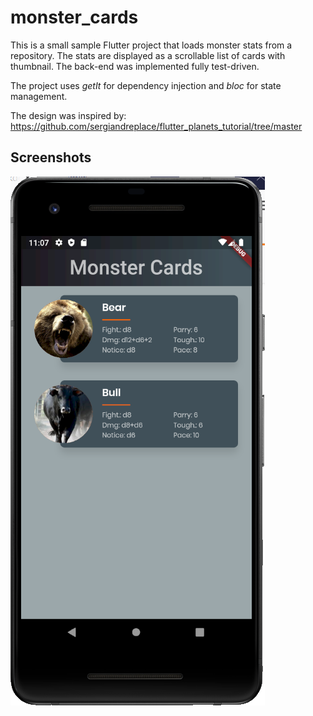 # monster_cards

This is a small sample Flutter project that loads monster stats from a repository. The stats are displayed as a scrollable list of cards with thumbnail. 
The back-end was implemented fully test-driven.

The project uses _getIt_ for dependency injection and _bloc_ for state management.

The design was inspired by: https://github.com/sergiandreplace/flutter_planets_tutorial/tree/master


## Screenshots
![Screenshot](/assets/images/screenshots/screenshot1.png?raw=true "Screenshot")
